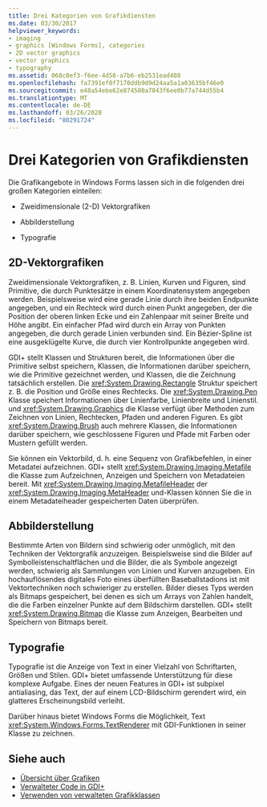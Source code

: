 ```yaml
---
title: Drei Kategorien von Grafikdiensten
ms.date: 03/30/2017
helpviewer_keywords:
- imaging
- graphics [Windows Forms], categories
- 2D vector graphics
- vector graphics
- typography
ms.assetid: 068c0ef3-f6ee-4d58-a7b6-eb2531ead408
ms.openlocfilehash: fa7391ef0f7170ddb9d9d24aa5a1a03635bf46e0
ms.sourcegitcommit: e48a54ebe62e874500a7043f6ee0b77a744d55b4
ms.translationtype: MT
ms.contentlocale: de-DE
ms.lasthandoff: 03/26/2020
ms.locfileid: "80291724"
---
```

# <a name="three-categories-of-graphics-services"></a>Drei Kategorien von Grafikdiensten
Die Grafikangebote in Windows Forms lassen sich in die folgenden drei großen Kategorien einteilen:  
  
- Zweidimensionale (2-D) Vektorgrafiken  
  
- Abbilderstellung  
  
- Typografie  
  
## <a name="2d-vector-graphics"></a>2D-Vektorgrafiken  
 Zweidimensionale Vektorgrafiken, z. B. Linien, Kurven und Figuren, sind Primitive, die durch Punktesätze in einem Koordinatensystem angegeben werden. Beispielsweise wird eine gerade Linie durch ihre beiden Endpunkte angegeben, und ein Rechteck wird durch einen Punkt angegeben, der die Position der oberen linken Ecke und ein Zahlenpaar mit seiner Breite und Höhe angibt. Ein einfacher Pfad wird durch ein Array von Punkten angegeben, die durch gerade Linien verbunden sind. Ein Bézier-Spline ist eine ausgeklügelte Kurve, die durch vier Kontrollpunkte angegeben wird.  
  
 GDI+ stellt Klassen und Strukturen bereit, die Informationen über die Primitive selbst speichern, Klassen, die Informationen darüber speichern, wie die Primitive gezeichnet werden, und Klassen, die die Zeichnung tatsächlich erstellen. Die <xref:System.Drawing.Rectangle> Struktur speichert z. B. die Position und Größe eines Rechtecks. Die <xref:System.Drawing.Pen> Klasse speichert Informationen über Linienfarbe, Linienbreite und Linienstil. und <xref:System.Drawing.Graphics> die Klasse verfügt über Methoden zum Zeichnen von Linien, Rechtecken, Pfaden und anderen Figuren. Es gibt <xref:System.Drawing.Brush> auch mehrere Klassen, die Informationen darüber speichern, wie geschlossene Figuren und Pfade mit Farben oder Mustern gefüllt werden.  
  
 Sie können ein Vektorbild, d. h. eine Sequenz von Grafikbefehlen, in einer Metadatei aufzeichnen. GDI+ stellt <xref:System.Drawing.Imaging.Metafile> die Klasse zum Aufzeichnen, Anzeigen und Speichern von Metadateien bereit. Mit <xref:System.Drawing.Imaging.MetafileHeader> der <xref:System.Drawing.Imaging.MetaHeader> und-Klassen können Sie die in einem Metadateiheader gespeicherten Daten überprüfen.  
  
## <a name="imaging"></a>Abbilderstellung  
 Bestimmte Arten von Bildern sind schwierig oder unmöglich, mit den Techniken der Vektorgrafik anzuzeigen. Beispielsweise sind die Bilder auf Symbolleistenschaltflächen und die Bilder, die als Symbole angezeigt werden, schwierig als Sammlungen von Linien und Kurven anzugeben. Ein hochauflösendes digitales Foto eines überfüllten Baseballstadions ist mit Vektortechniken noch schwieriger zu erstellen. Bilder dieses Typs werden als Bitmaps gespeichert, bei denen es sich um Arrays von Zahlen handelt, die die Farben einzelner Punkte auf dem Bildschirm darstellen. GDI+ stellt <xref:System.Drawing.Bitmap> die Klasse zum Anzeigen, Bearbeiten und Speichern von Bitmaps bereit.  
  
## <a name="typography"></a>Typografie  
 Typografie ist die Anzeige von Text in einer Vielzahl von Schriftarten, Größen und Stilen. GDI+ bietet umfassende Unterstützung für diese komplexe Aufgabe. Eines der neuen Features in GDI+ ist subpixel antialiasing, das Text, der auf einem LCD-Bildschirm gerendert wird, ein glatteres Erscheinungsbild verleiht.  
  
 Darüber hinaus bietet Windows Forms die Möglichkeit, Text <xref:System.Windows.Forms.TextRenderer> mit GDI-Funktionen in seiner Klasse zu zeichnen.  
  
## <a name="see-also"></a>Siehe auch

- [Übersicht über Grafiken](graphics-overview-windows-forms.md)
- [Verwalteter Code in GDI+](about-gdi-managed-code.md)
- [Verwenden von verwalteten Grafikklassen](using-managed-graphics-classes.md)
